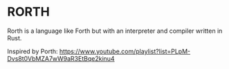 # RORTH

Rorth is a language like Forth but with an interpreter and compiler written in Rust.

Inspired by Porth: https://www.youtube.com/playlist?list=PLpM-Dvs8t0VbMZA7wW9aR3EtBqe2kinu4